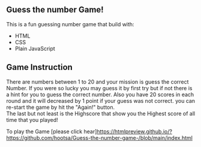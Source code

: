 ## Guess the number Game!

This is a fun guessing number game that build with:

- HTML
- CSS
- Plain JavaScript

## Game Instruction

There are numbers between 1 to 20 and your mission is guess the
correct Number. If you were so lucky you may guess it by first try but
if not there is a hint for you to guess the correct number. Also you
have 20 scores in each round and it will decreased by 1 point if your
guess was not correct. you can re-start the game by hit the "Again!"
button. <br />The last but not least is the Highscore that show you
the Highest score of all time that you played!

To play the Game [please click hear]https://htmlpreview.github.io/?https://github.com/hootsa/Guess-the-number-game-/blob/main/index.html
